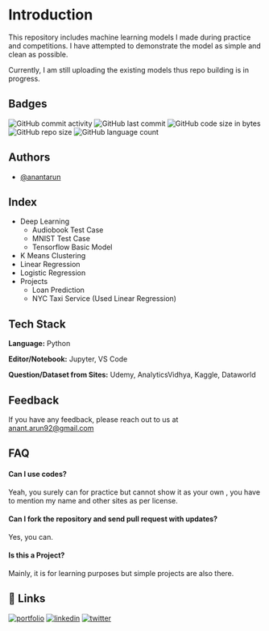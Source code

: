 
# Introduction

This repository includes machine learning models I made during practice and competitions. I have attempted to demonstrate the model as simple and clean as possible.

Currently, I am still uploading the existing models thus repo building is in progress.


## Badges

<img alt="GitHub commit activity" src="https://img.shields.io/github/commit-activity/m/RawRapter/Data-Science-Models"> 
<img alt="GitHub last commit" src="https://img.shields.io/github/last-commit/RawRapter/Data-Science-Models">
<img alt="GitHub code size in bytes" src="https://img.shields.io/github/languages/code-size/RawRapter/Data-Science-Models">
<img alt="GitHub repo size" src="https://img.shields.io/github/repo-size/RawRapter/Data-Science-Models">
<img alt="GitHub language count" src="https://img.shields.io/github/languages/count/RawRapter/Data-Science-Models">

  
## Authors

- [@anantarun](https://www.github.com/RawRapter)

  
## Index <All Folders>
- Deep Learning
    - Audiobook Test Case
    - MNIST Test Case
    - Tensorflow Basic Model
- K Means Clustering
- Linear Regression
- Logistic Regression
- Projects
    - Loan Prediction
    - NYC Taxi Service (Used Linear Regression)
  
## Tech Stack

**Language:** Python

**Editor/Notebook:** Jupyter, VS Code

**Question/Dataset from Sites:** Udemy, AnalyticsVidhya, Kaggle, Dataworld
  
## Feedback

If you have any feedback, please reach out to us at anant.arun92@gmail.com


<Abbreviation>
<Inprogress>
  
## FAQ

#### Can I use codes?

Yeah, you surely can for practice but cannot show it as your own , you have to mention my name and other sites as per license.

#### Can I fork the repository and send pull request with updates?

Yes, you can.

#### Is this a Project?
Mainly, it is for learning purposes but simple projects are also there.

  
## 🔗 Links
[![portfolio](https://img.shields.io/badge/my_portfolio-000?style=for-the-badge&logo=ko-fi&logoColor=white)](https://rawrapter.github.io/portfolio/)
[![linkedin](https://img.shields.io/badge/linkedin-0A66C2?style=for-the-badge&logo=linkedin&logoColor=white)](https://www.linkedin.com/in/anantarun/)
[![twitter](https://img.shields.io/badge/twitter-1DA1F2?style=for-the-badge&logo=twitter&logoColor=white)](https://twitter.com/AnantArun4)
